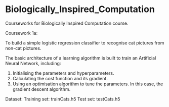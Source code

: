 # Biologically_Inspired_Computation
Courseworks for Biologically Inspired Computation course.

Coursework 1a:

To build a simple logistic regression classifier to recognise cat pictures from non-cat pictures.

The basic architecture of a learning algorithm is built to train an Artificial Neural Network, including:
1) Initialising the parameters and hyperparameters.
2) Calculating the cost function and its gradient.
3) Using an optimisation algorithm to tune the parameters. In this case, the gradient descent algorithm.

Dataset:
Training set: trainCats.h5
Test set: testCats.h5
